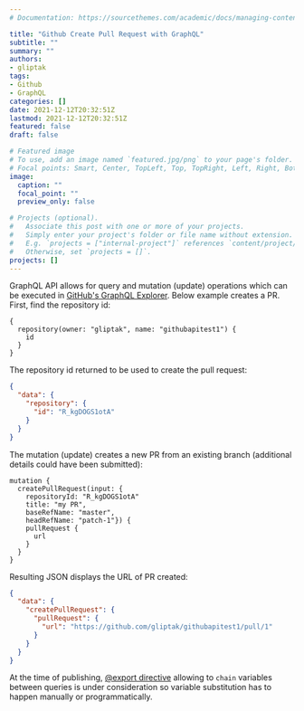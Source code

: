 ```yaml
---
# Documentation: https://sourcethemes.com/academic/docs/managing-content/

title: "Github Create Pull Request with GraphQL"
subtitle: ""
summary: ""
authors:
- gliptak
tags:
- Github
- GraphQL
categories: []
date: 2021-12-12T20:32:51Z
lastmod: 2021-12-12T20:32:51Z
featured: false
draft: false

# Featured image
# To use, add an image named `featured.jpg/png` to your page's folder.
# Focal points: Smart, Center, TopLeft, Top, TopRight, Left, Right, BottomLeft, Bottom, BottomRight.
image:
  caption: ""
  focal_point: ""
  preview_only: false

# Projects (optional).
#   Associate this post with one or more of your projects.
#   Simply enter your project's folder or file name without extension.
#   E.g. `projects = ["internal-project"]` references `content/project/deep-learning/index.md`.
#   Otherwise, set `projects = []`.
projects: []
---
```


GraphQL API allows for query and mutation (update) operations which can be executed in [GitHub's GraphQL Explorer](https://docs.github.com/en/graphql/overview/explorer). Below example creates a PR. First, find the repository id:

```
{
  repository(owner: "gliptak", name: "githubapitest1") {
    id
  }
}
```

The repository id returned to be used to create the pull request:

```json
{
  "data": {
    "repository": {
      "id": "R_kgDOGS1otA"
    }
  }
}
```

The mutation (update) creates a new PR from an existing branch (additional details could have been submitted):

```
mutation {
  createPullRequest(input: {
    repositoryId: "R_kgDOGS1otA"
    title: "my PR",
    baseRefName: "master",
    headRefName: "patch-1"}) {
    pullRequest {
      url
    }
  }
}
```

Resulting JSON displays the URL of PR created:

```json
{
  "data": {
    "createPullRequest": {
      "pullRequest": {
        "url": "https://github.com/gliptak/githubapitest1/pull/1"
      }
    }
  }
}
```

At the time of publishing, [@export directive](https://github.com/graphql/graphql-spec/issues/377) allowing to `chain` variables between queries is under consideration so variable substitution has to happen manually or programmatically.